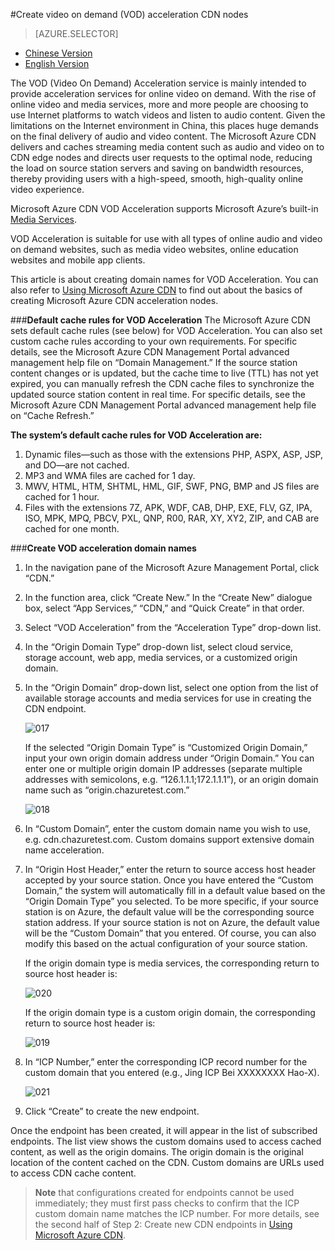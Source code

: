 <properties linkid="dev-net-common-tasks-cdn" urlDisplayName="CDN" pageTitle="How to Create VOD Acceleration-Type CDNs – Azure Feature Guide" metaKeywords="Azure CDN, Azure CDN, Azure blobs, Azure caching, Azure add-ons, CDN acceleration, CDN service, mainstream CDN, VOD, video on demand acceleration, VOD acceleration, cache rules, media service, Azure Media Service, CDN technical documentation, CDN help files" description="Learn how to create VOD Acceleration-type CDNs on Microsoft Azure Management Portal, and learn about default caching rules for VOD CDNs." metaCanonical="" services="" documentationCenter=".NET" title="" authors="" solutions="" manager="" editor="" />
<tags ms.service="cdn"
    ms.date=""
    wacn.date="1/11/2016"
    />

#Create video on demand (VOD) acceleration CDN nodes

> [AZURE.SELECTOR]
- [Chinese Version](/documentation/articles/cdn-how-to-create-VOD-CDN-endpoint)
- [English Version](/documentation/articles/cdn-enus-how-to-create-VOD-CDN-endpoint)

The VOD (Video On Demand) Acceleration service is mainly intended to provide acceleration services for online video on demand. With the rise of online video and media services, more and more people are choosing to use Internet platforms to watch videos and listen to audio content. Given the limitations on the Internet environment in China, this places huge demands on the final delivery of audio and video content. The Microsoft Azure CDN delivers and caches streaming media content such as audio and video on to CDN edge nodes and directs user requests to the optimal node, reducing the load on source station servers and saving on bandwidth resources, thereby providing users with a high-speed, smooth, high-quality online video experience.

Microsoft Azure CDN VOD Acceleration supports Microsoft Azure’s built-in [Media Services](http://www.windowsazure.cn/home/features/media-services/).

VOD Acceleration is suitable for use with all types of online audio and video on demand websites, such as media video websites, online education websites and mobile app clients.

This article is about creating domain names for VOD Acceleration. You can also refer to [Using Microsoft Azure CDN](http://www.windowsazure.cn/documentation/articles/cdn-enus-how-to-use/) to find out about the basics of creating Microsoft Azure CDN acceleration nodes.

###**Default cache rules for VOD Acceleration**
The Microsoft Azure CDN sets default cache rules (see below) for VOD Acceleration. You can also set custom cache rules according to your own requirements. For specific details, see the Microsoft Azure CDN Management Portal advanced management help file on “Domain Management.” If the source station content changes or is updated, but the cache time to live (TTL) has not yet expired, you can manually refresh the CDN cache files to synchronize the updated source station content in real time. For specific details, see the Microsoft Azure CDN Management Portal advanced management help file on “Cache Refresh.”

**The system’s default cache rules for VOD Acceleration are:**

1. Dynamic files—such as those with the extensions PHP, ASPX, ASP, JSP, and DO—are not cached.
2. MP3 and WMA files are cached for 1 day.
3. MWV, HTML, HTM, SHTML, HML, GIF, SWF, PNG, BMP and JS files are cached for 1 hour.
4. Files with the extensions 7Z, APK, WDF, CAB, DHP, EXE, FLV, GZ, IPA, ISO, MPK, MPQ, PBCV, PXL, QNP, R00, RAR, XY, XY2, ZIP, and CAB are cached for one month.
      
###**Create VOD acceleration domain names**

1. In the navigation pane of the Microsoft Azure Management Portal, click “CDN.”
2. In the function area, click “Create New.” In the “Create New” dialogue box, select “App Services,” “CDN,” and “Quick Create” in that order.
3. Select “VOD Acceleration” from the “Acceleration Type” drop-down list.
4. In the “Origin Domain Type” drop-down list, select cloud service, storage account, web app, media services, or a customized origin domain.
5. In the “Origin Domain” drop-down list, select one option from the list of available storage accounts and media services for use in creating the CDN endpoint.
  
    ![017](./media/cdn-doc/VOD-en-001.png)

    If the selected “Origin Domain Type” is “Customized Origin Domain,” input your own origin domain address under “Origin Domain.” You can enter one or multiple origin domain IP addresses (separate multiple addresses with semicolons, e.g. “126.1.1.1;172.1.1.1”), or an origin domain name such as “origin.chazuretest.com.”

    ![018](./media/cdn-doc/VOD-en-002.png)

6. In “Custom Domain”, enter the custom domain name you wish to use, e.g. cdn.chazuretest.com. Custom domains support extensive domain name acceleration.
7. In “Origin Host Header,” enter the return to source access host header accepted by your source station. Once you have entered the “Custom Domain,” the system will automatically fill in a default value based on the “Origin Domain Type” you selected. To be more specific, if your source station is on Azure, the default value will be the corresponding source station address. If your source station is not on Azure, the default value will be the “Custom Domain” that you entered. Of course, you can also modify this based on the actual configuration of your source station.

    If the origin domain type is media services, the corresponding return to source host header is:

    ![020](./media/cdn-doc/VOD-en-003.png)
    
    If the origin domain type is a custom origin domain, the corresponding return to source host header is:

    ![019](./media/cdn-doc/VOD-en-004.png)
          
8. In “ICP Number,” enter the corresponding ICP record number for the custom domain that you entered (e.g., Jing ICP Bei XXXXXXXX Hao-X).
     
    ![021](./media/cdn-doc/VOD-en-006.png)

9. Click “Create” to create the new endpoint.

Once the endpoint has been created, it will appear in the list of subscribed endpoints. The list view shows the custom domains used to access cached content, as well as the origin domains. 
The origin domain is the original location of the content cached on the CDN. Custom domains are URLs used to access CDN cache content.

>**Note** that configurations created for endpoints cannot be used immediately; they must first pass checks to confirm that the ICP custom domain name matches the ICP number. For more details, see the second half of Step 2: Create new CDN endpoints in [Using Microsoft Azure CDN](http://www.windowsazure.cn/documentation/articles/cdn-enus-how-to-use/).

<!---HONumber=CDN_1201_2015-->